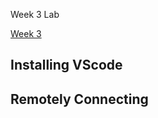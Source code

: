 Week 3 Lab

[Week 3 ](https://ucsd-cse15l-f22.github.io/week/week3/#week3-lab-report)

## Installing VScode


## Remotely Connecting
